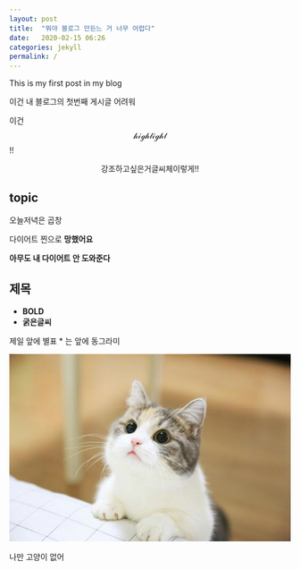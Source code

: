 ```yaml
---
layout: post
title:  "뭐야 블로그 만든느 거 너무 어렵다"
date:   2020-02-15 06:26
categories: jekyll
permalink: /
---
```


This is my first post in my blog

이건 내 블로그의 첫번째 게시글
어려워

이건  $$\mathcal{highlight}$$ !!

$$\mathcal{강조하고 싶은 거 글씨체 이렇게!!}$$


## topic ##

오늘저녁은 곱창

다이어트 찐으로 **망했어요**

**아무도 내 다이어트 안 도와준다**

## 제목 ##

* **BOLD**
* **굵은글씨**

제일 앞에 별표 * 는 앞에 동그라미

![cat](/image/cat.jpg)

나만 고양이 없어
